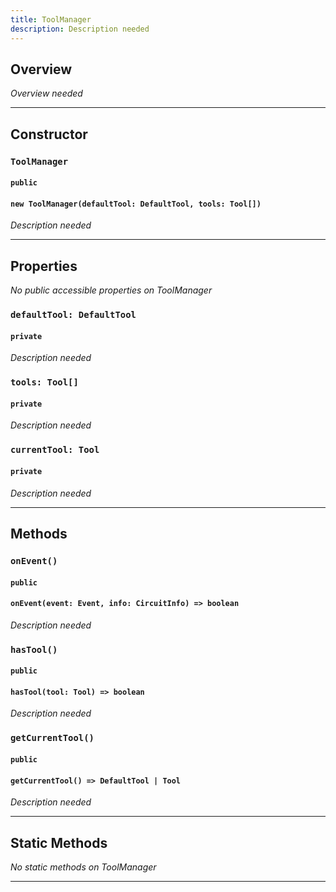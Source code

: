 ```yaml
---
title: ToolManager
description: Description needed
---
```



## Overview
*Overview needed*

---


## Constructor

### `ToolManager`
#### `public`
#### `new ToolManager(defaultTool: DefaultTool, tools: Tool[])`
*Description needed*

---


## Properties

*No public accessible properties on ToolManager*

### `defaultTool: DefaultTool`
#### `private`
*Description needed*

### `tools: Tool[]`
#### `private`
*Description needed*

### `currentTool: Tool`
#### `private`
*Description needed*

---


## Methods

### `onEvent()`
#### `public`
#### `onEvent(event: Event, info: CircuitInfo) => boolean`
*Description needed*

### `hasTool()`
#### `public`
#### `hasTool(tool: Tool) => boolean`
*Description needed*

### `getCurrentTool()`
#### `public`
#### `getCurrentTool() => DefaultTool | Tool`
*Description needed*

---


## Static Methods

*No static methods on ToolManager*

---

